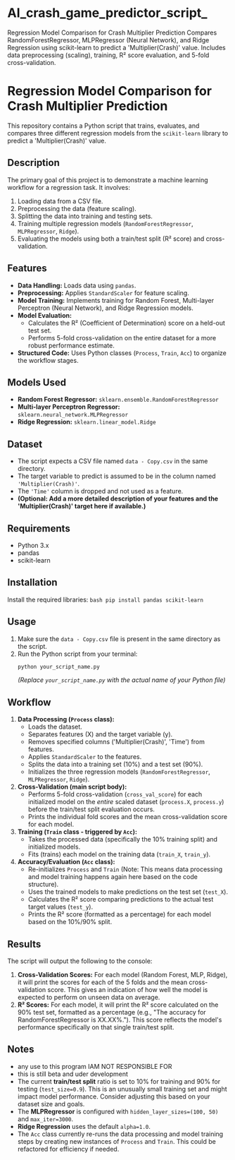 # AI_crash_game_predictor_script_
Regression Model Comparison for Crash Multiplier Prediction  Compares RandomForestRegressor, MLPRegressor (Neural Network), and Ridge Regression using scikit-learn to predict a 'Multiplier(Crash)' value. Includes data preprocessing (scaling), training, R² score evaluation, and 5-fold cross-validation.
# Regression Model Comparison for Crash Multiplier Prediction

This repository contains a Python script that trains, evaluates, and compares three different regression models from the `scikit-learn` library to predict a 'Multiplier(Crash)' value.

## Description

The primary goal of this project is to demonstrate a machine learning workflow for a regression task. It involves:
1.  Loading data from a CSV file.
2.  Preprocessing the data (feature scaling).
3.  Splitting the data into training and testing sets.
4.  Training multiple regression models (`RandomForestRegressor`, `MLPRegressor`, `Ridge`).
5.  Evaluating the models using both a train/test split (R² score) and cross-validation.

## Features

* **Data Handling:** Loads data using `pandas`.
* **Preprocessing:** Applies `StandardScaler` for feature scaling.
* **Model Training:** Implements training for Random Forest, Multi-layer Perceptron (Neural Network), and Ridge Regression models.
* **Model Evaluation:**
    * Calculates the R² (Coefficient of Determination) score on a held-out test set.
    * Performs 5-fold cross-validation on the entire dataset for a more robust performance estimate.
* **Structured Code:** Uses Python classes (`Process`, `Train`, `Acc`) to organize the workflow stages.

## Models Used

* **Random Forest Regressor:** `sklearn.ensemble.RandomForestRegressor`
* **Multi-layer Perceptron Regressor:** `sklearn.neural_network.MLPRegressor`
* **Ridge Regression:** `sklearn.linear_model.Ridge`

## Dataset

* The script expects a CSV file named `data - Copy.csv` in the same directory.
* The target variable to predict is assumed to be in the column named `'Multiplier(Crash)'`.
* The `'Time'` column is dropped and not used as a feature.
* **(Optional: Add a more detailed description of your features and the 'Multiplier(Crash)' target here if available.)**

## Requirements

* Python 3.x
* pandas
* scikit-learn

## Installation
  Install the required libraries:
    ```bash
    pip install pandas scikit-learn
    ```

## Usage

1.  Make sure the `data - Copy.csv` file is present in the same directory as the script.
2.  Run the Python script from your terminal:
    ```bash
    python your_script_name.py
    ```
    *(Replace `your_script_name.py` with the actual name of your Python file)*

## Workflow

1.  **Data Processing (`Process` class):**
    * Loads the dataset.
    * Separates features (X) and the target variable (y).
    * Removes specified columns ('Multiplier(Crash)', 'Time') from features.
    * Applies `StandardScaler` to the features.
    * Splits the data into a training set (10%) and a test set (90%).
    * Initializes the three regression models (`RandomForestRegressor`, `MLPRegressor`, `Ridge`).
2.  **Cross-Validation (main script body):**
    * Performs 5-fold cross-validation (`cross_val_score`) for each initialized model on the *entire* scaled dataset (`process.X`, `process.y`) before the train/test split evaluation occurs.
    * Prints the individual fold scores and the mean cross-validation score for each model.
3.  **Training (`Train` class - triggered by `Acc`):**
    * Takes the processed data (specifically the 10% training split) and initialized models.
    * Fits (trains) each model on the training data (`train_X`, `train_y`).
4.  **Accuracy/Evaluation (`Acc` class):**
    * Re-initializes `Process` and `Train` (Note: This means data processing and model training happens again here based on the code structure).
    * Uses the trained models to make predictions on the test set (`test_X`).
    * Calculates the R² score comparing predictions to the actual test target values (`test_y`).
    * Prints the R² score (formatted as a percentage) for each model based on the 10%/90% split.

## Results

The script will output the following to the console:

1.  **Cross-Validation Scores:** For each model (Random Forest, MLP, Ridge), it will print the scores for each of the 5 folds and the mean cross-validation score. This gives an indication of how well the model is expected to perform on unseen data on average.
2.  **R² Scores:** For each model, it will print the R² score calculated on the 90% test set, formatted as a percentage (e.g., "The accuracy for RandomForestRegressor is XX.XX%."). This score reflects the model's performance specifically on that single train/test split.

## Notes
* any use to this program IAM NOT RESPONSIBLE FOR
* this is still beta and uder development 
* The current **train/test split** ratio is set to 10% for training and 90% for testing (`test_size=0.9`). This is an unusually small training set and might impact model performance. Consider adjusting this based on your dataset size and goals.
* The **MLPRegressor** is configured with `hidden_layer_sizes=(100, 50)` and `max_iter=3000`.
* **Ridge Regression** uses the default `alpha=1.0`.
* The `Acc` class currently re-runs the data processing and model training steps by creating new instances of `Process` and `Train`. This could be refactored for efficiency if needed.
